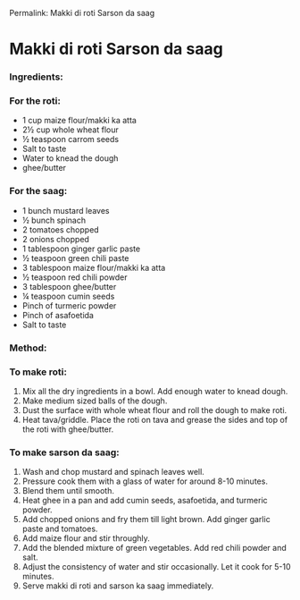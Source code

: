 Permalink: Makki di roti Sarson da saag

# Makki di roti Sarson da saag

### Ingredients:
### For the roti:
* 1 cup maize flour/makki ka atta
* 2½ cup whole wheat flour
* ½ teaspoon carrom seeds
* Salt to taste
* Water to knead the dough
* ghee/butter

### For the saag:
* 1 bunch mustard leaves
* ½ bunch spinach
* 2 tomatoes chopped
* 2 onions chopped
* 1 tablespoon ginger garlic paste
* ½ teaspoon green chili paste
* 3 tablespoon maize flour/makki ka atta
* ½ teaspoon red chili powder
* 3 tablespoon ghee/butter
* ¼ teaspoon cumin seeds
* Pinch of turmeric powder
* Pinch of asafoetida 
* Salt to taste

### Method:
### To make roti:
1. Mix all the dry ingredients in a bowl. Add enough water to knead dough. 
2. Make medium sized balls of the dough. 
3. Dust the surface with whole wheat flour and roll the dough to make roti. 
4. Heat tava/griddle. Place the roti on tava and grease the sides and top of the roti with ghee/butter. 

### To make sarson da saag:
1. Wash and chop mustard and spinach leaves well. 
2. Pressure cook them with a glass of water for around 8-10 minutes.
3. Blend them until smooth.
4. Heat ghee in a pan and add cumin seeds, asafoetida, and turmeric powder.
5. Add chopped onions and fry them till light brown. Add ginger garlic paste and tomatoes. 
6. Add maize flour and stir throughly.
7. Add the blended mixture of green vegetables. Add red chili powder and salt. 
8. Adjust the consistency of water and stir occasionally. Let it cook for 5-10 minutes. 
9. Serve makki di roti and sarson ka saag immediately. 



